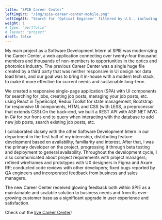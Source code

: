 ```yaml
---
title: "SPIE Career Center"
leftImgSrc: "/img/spie-career-center-mobile.png"
leftImgAlt: "Search for 'Optical Engineer' filtered by U.S., including an Optical Engineer at Leidos in Alabama."
weight: 1
# type: "portfolio"
# layout: "project"
draft: false
---
```


My main project as a Software Development Intern at SPIE was modernizing the Career Center, a web application connecting over twenty-four thousand members and thousands of non-members to opportunities in the optics and photonics industry. The previous Career Center was a single huge file created by a third party that was neither responsive in UI design nor data load times, and our goal was to bring it in-house with a modern tech stack, to make it more effective for current needs and sustainable long-term.

We created a responsive single-page application (SPA) with UI components for searching for jobs, creating job posts, managing your job posts, etc. using React in TypeScript, Redux Toolkit for state management, Bootstrap for responsive UI components, HTML and CSS (with LESS, a preprocessor that extends CSS).On the back-end, we built a REST API with ASP.NET MVC in C# for our front-end to query when interacting with the database to add new job posts, search existing job posts, etc.

I collaborated closely with the other Software Development Intern in our department in the first half of my internship, distributing feature development based on availability, familiarity and interest. After that, I was the primary developer on the project, progressing it through beta testing and deployment to general availability. Throughout the development cycle, I also communicated about project requirements with project managers; refined wireframes and prototypes with UX designers in Figma and Axure RP; conducted code reviews with other developers; fixed bugs reported by QA engineers and incorporated feedback from business and sales managers.

The new Career Center received glowing feedback both within SPIE as a maintainable and scalable solution to business needs and from its ever-growing customer base as a significant upgrade in user experience and satisfaction.

Check out the [live Career Center](https://spie.org/careercenter)!
